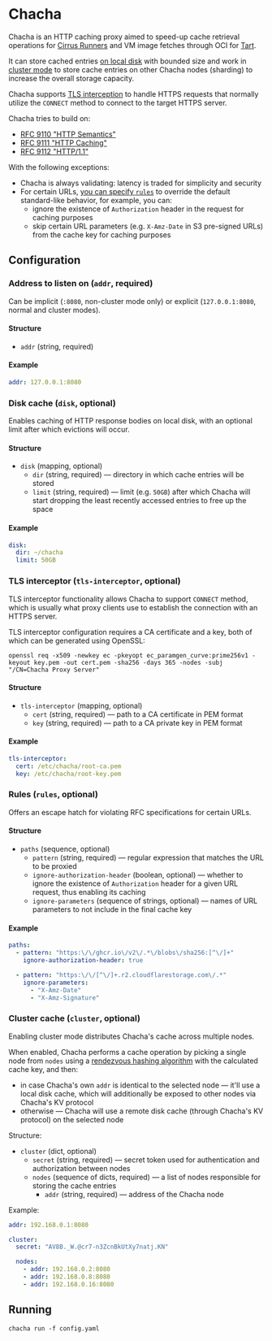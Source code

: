 # Chacha

Chacha is an HTTP caching proxy aimed to speed-up cache retrieval operations for [Cirrus Runners](https://cirrus-runners.app/) and VM image fetches through OCI for [Tart](https://tart.run/).

It can store cached entries [on local disk](#disk-cache-disk-optional) with bounded size and work in [cluster mode](#cluster-cache-cluster-optional) to store cache entries on other Chacha nodes (sharding) to increase the overall storage capacity.

Chacha supports [TLS interception](#tls-interceptor-tls-interceptor-optional) to handle HTTPS requests that normally utilize the `CONNECT` method to connect to the target HTTPS server.

Chacha tries to build on:

* [RFC 9110 "HTTP Semantics"](https://datatracker.ietf.org/doc/html/rfc9110)
* [RFC 9111 "HTTP Caching"](https://datatracker.ietf.org/doc/html/rfc9111)
* [RFC 9112 "HTTP/1.1"](https://datatracker.ietf.org/doc/html/rfc9112)

With the following exceptions:

* Chacha is always validating: latency is traded for simplicity and security
* For certain URLs, [you can specify `rules`](#rules-rules-optional) to override the default standard-like behavior, for example, you can:
  * ignore the existence of `Authorization` header in the request for caching purposes
  * skip certain URL parameters (e.g. `X-Amz-Date` in S3 pre-signed URLs) from the cache key for caching purposes

## Configuration

### Address to listen on (`addr`, required)

Can be implicit (`:8080`, non-cluster mode only) or explicit (`127.0.0.1:8080`, normal and cluster modes).

#### Structure

* `addr` (string, required)

#### Example

```yaml
addr: 127.0.0.1:8080
```

### Disk cache (`disk`, optional)

Enables caching of HTTP response bodies on local disk, with an optional limit after which evictions will occur.

#### Structure

* `disk` (mapping, optional)
  * `dir` (string, required) — directory in which cache entries will be stored
  * `limit` (string, required) — limit (e.g. `50GB`) after which Chacha will start dropping the least recently accessed entries to free up the space

#### Example

```yaml
disk:
  dir: ~/chacha
  limit: 50GB
```

### TLS interceptor (`tls-interceptor`, optional)

TLS interceptor functionality allows Chacha to support `CONNECT` method, which is usually what proxy clients use to establish the connection with an HTTPS server.

TLS interceptor configuration requires a CA certificate and a key, both of which can be generated using OpenSSL:

```shell
openssl req -x509 -newkey ec -pkeyopt ec_paramgen_curve:prime256v1 -keyout key.pem -out cert.pem -sha256 -days 365 -nodes -subj "/CN=Chacha Proxy Server"
```

#### Structure

* `tls-interceptor` (mapping, optional)
  * `cert` (string, required) — path to a CA certificate in PEM format
  * `key` (string, required) — path to a CA private key in PEM format

#### Example

```yaml
tls-interceptor:
  cert: /etc/chacha/root-ca.pem
  key: /etc/chacha/root-key.pem
```

### Rules (`rules`, optional)

Offers an escape hatch for violating RFC specifications for certain URLs.

#### Structure

* `paths` (sequence, optional)
  * `pattern` (string, required) — regular expression that matches the URL to be proxied
  * `ignore-authorization-header` (boolean, optional) — whether to ignore the existence of `Authorization` header for a given URL request, thus enabling its caching
  * `ignore-parameters` (sequence of strings, optional) — names of URL parameters to not include in the final cache key

#### Example

```yaml
paths:
  - pattern: "https:\/\/ghcr.io\/v2\/.*\/blobs\/sha256:[^\/]+"
    ignore-authorization-header: true

  - pattern: "https:\/\/[^\/]+.r2.cloudflarestorage.com\/.*"
    ignore-parameters:
      - "X-Amz-Date"
      - "X-Amz-Signature"
```

### Cluster cache (`cluster`, optional)

Enabling cluster mode distributes Chacha's cache across multiple nodes.

When enabled, Chacha performs a cache operation by picking a single node from `nodes` using a [rendezvous hashing algorithm](https://en.wikipedia.org/wiki/Rendezvous_hashing) with the calculated cache key, and then:

* in case Chacha's own `addr` is identical to the selected node — it'll use a local disk cache, which will additionally be exposed to other nodes via Chacha's KV protocol
* otherwise — Chacha will use a remote disk cache (through Chacha's KV protocol) on the selected node

Structure:

* `cluster` (dict, optional)
  * `secret` (string, required) — secret token used for authentication and authorization between nodes
  * `nodes` (sequence of dicts, required) — a list of nodes responsible for storing the cache entries
    * `addr` (string, required) — address of the Chacha node

Example:

```yaml
addr: 192.168.0.1:8080

cluster:
  secret: "AV8B._W.@cr7-n3ZcnBkUtXy7natj.KN"

  nodes:
    - addr: 192.168.0.2:8080
    - addr: 192.168.0.8:8080
    - addr: 192.168.0.16:8080
```

## Running

```shell
chacha run -f config.yaml
```
